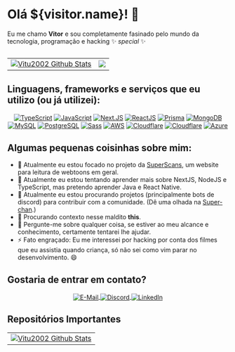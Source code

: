 # Olá ${visitor.name}! 👋

Eu me chamo **Vitor** e sou completamente fasinado pelo mundo da tecnologia, programação e hacking ✨ _special_ ✨

##

<table width="100%" border="0">
  <tr>
    <td>
     <a href="https://github.com/Vitu2002">
        <img align="center" src="https://github-readme-stats.vercel.app/api?username=Vitu2002&include_all_commits=true&count_private=true&show_icons=true&line_height=20&title_color=27DD00&icon_color=27DD00&text_color=D3D3D3&bg_color=0d1117&hide_border=true&custom_title=Estatísticas%20do%20Github&locale=pt-br" alt="Vitu2002 Github Stats" />
     </a>
    </td>
    <td>
     <a href="https://github.com/Vitu2002">
        <img align="center" src="https://github-readme-stats.vercel.app/api/top-langs/?username=Vitu2002&title_color=27DD00&icon_color=27DD00&text_color=D3D3D3&bg_color=0d1117&hide_border=true&layout=compact&locale=pt-br" />
     </a>
    </td>
  </tr>
</table>

## Linguagens, frameworks e serviços que eu utilizo (ou já utilizei):

<div align="center">
      <a href="https://www.typescriptlang.org/docs/"><span><img align="center" src="https://img.shields.io/badge/TypeScript-007ACC?style=for-the-badge&logo=typescript&logoColor=white" alt="TypeScript" /></span></a>
      <a href="https://developer.mozilla.org/pt-BR/docs/Web/JavaScript"><span><img align="center" src="https://img.shields.io/badge/JavaScript-323330?style=for-the-badge&logo=javascript&logoColor=F7DF1E" alt="JavaScript" /></span></a>
      <a href="https://nextjs.org"><span><img align="center" src="https://img.shields.io/badge/next.js-000000?style=for-the-badge&logo=nextdotjs&logoColor=white" alt="Next.JS" /></span></a>
      <a href="https://pt-br.reactjs.org"><span><img align="center" src="https://img.shields.io/badge/React-20232A?style=for-the-badge&logo=react&logoColor=61DAFB" alt="ReactJS" /></span></a>
      <a href="https://www.prisma.io"><span><img align="center" src="https://img.shields.io/badge/Prisma-3982CE?style=for-the-badge&logo=Prisma&logoColor=white" alt="Prisma" /></span></a>
      <a href="https://www.mongodb.com/"><span><img align="center" src="https://img.shields.io/badge/MongoDB-4EA94B?style=for-the-badge&logo=mongodb&logoColor=white" alt="MongoDB" /></span></a>
      <a href="https://www.mysql.com"><span><img align="center" src="https://img.shields.io/badge/MySQL-005C84?style=for-the-badge&logo=mysql&logoColor=white" alt="MySQL" /></span></a>
      <a href="https://www.postgresql.org"><span><img align="center" src="https://img.shields.io/badge/PostgreSQL-316192?style=for-the-badge&logo=postgresql&logoColor=white" alt="PostgreSQL" /></span></a>
      <a href="https://sass-lang.com"><span><img align="center" src="https://img.shields.io/badge/Sass-CC6699?style=for-the-badge&logo=sass&logoColor=white" alt="Sass" /></span></a>
      <a href="https://aws.amazon.com/pt/"><span><img align="center" src="https://img.shields.io/badge/Amazon_AWS-FF9900?style=for-the-badge&logo=amazonaws&logoColor=white"alt="AWS" /></span></a>
      <a href="https://cloudflare.com"><span><img align="center" src="https://img.shields.io/badge/Cloudflare-F38020?style=for-the-badge&logo=Cloudflare&logoColor=white" alt="Cloudflare" /></span></a>
      <a href="https://cloudflare.com"><span><img align="center" src="https://img.shields.io/badge/Cloudflare-F38020?style=for-the-badge&logo=Cloudflare&logoColor=white" alt="Cloudflare" /></span></a>
      <a href="https://azure.microsoft.com/pt-br/"><span><img align="center" src="https://img.shields.io/badge/microsoft%20azure-0089D6?style=for-the-badge&logo=microsoft-azure&logoColor=white" alt="Azure" /></span></a>
</div>

## Algumas pequenas coisinhas sobre mim:

- 🔭 Atualmente eu estou focado no projeto da [SuperScans](https://superscans.site), um website para leitura de webtoons em geral. 
- 🌱 Atualmente eu estou tentando aprender mais sobre NextJS, NodeJS e TypeScript, mas pretendo aprender Java e React Native.
- 👯 Atualmente eu estou procurando projetos (principalmente bots de discord) para contribuir com a comunidade. (Dê uma olhada na [Super-chan](https://github.com/SuperScans/Super-chan).)
- 🤔 Procurando contexto nesse maldito **this**.
- 💬 Pergunte-me sobre qualquer coisa, se estiver ao meu alcance e conhecimento, certamente tentarei lhe ajudar.
- ⚡ Fato engraçado: Eu me interessei por hacking por conta dos filmes que eu assistia quando criança, só não sei como vim parar no desenvolvimento. 😄

## Gostaria de entrar em contato?

<div align="center">
  <span>
    <a href="mailto:contato@vitorlach.site">
      <img src="https://img.shields.io/badge/Gmail-D14836?style=for-the-badge&logo=gmail&logoColor=white" align="center" alt="E-Mail" />
    </a>
  </span>
  <span>
    <a href="https://discord.com/channels/@me/293913134748401674">
      <img align="center" src="https://img.shields.io/badge/Discord-7289DA?style=for-the-badge&logo=discord&logoColor=white" alt="Discord" />
    </a>
  </span>
  <span>
    <a href="https://www.linkedin.com/in/vitor-lach-7092871b4/">
      <img align="center" alt="LinkedIn" src="https://img.shields.io/badge/LinkedIn-0077B5?style=for-the-badge&logo=linkedin&logoColor=white" />
    </a>
  </span>
</div>

## Repositórios Importantes

<table width="100%" border="0">
  <tr>
    <td>
     <a href="https://github.com/Vitu2002">
        <img align="center" src="https://github-readme-stats.vercel.app/api/pin/?username=Vitu2002&repo=Super-chan&show_icons=true&line_height=20&title_color=27DD00&icon_color=27DD00&text_color=D3D3D3&bg_color=0d1117&hide_border=true&custom_title=Estatísticas%20do%20Github&locale=pt-br" alt="Vitu2002 Github Stats" />
     </a>
    </td>
  </tr>
</table>

